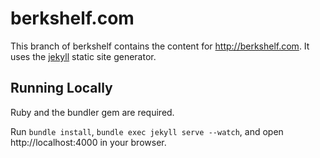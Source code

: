 # berkshelf.com

This branch of berkshelf contains the content for http://berkshelf.com. It uses
the [jekyll](http://jekyllrb.com/) static site generator.

## Running Locally

Ruby and the bundler gem are required.

Run `bundle install`, `bundle exec jekyll serve --watch`, and open
http://localhost:4000 in your browser.
